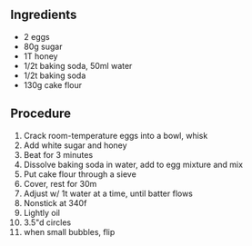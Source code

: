 ## Ingredients

- 2 eggs  
- 80g sugar  
- 1T honey  
- 1/2t baking soda, 50ml water  
- 1/2t baking soda  
- 130g cake flour  

## Procedure

1. Crack room-temperature eggs into a bowl, whisk  
2. Add white sugar and honey  
3. Beat for 3 minutes  
4. Dissolve baking soda in water, add to egg mixture and mix  
5. Put cake flour through a sieve  
6. Cover, rest for 30m  
7. Adjust w/ 1t water at a time, until batter flows  
8. Nonstick at 340f  
9. Lightly oil  
10. 3.5"d circles  
11. when small bubbles, flip